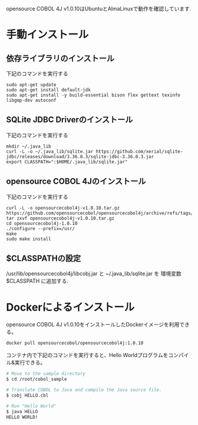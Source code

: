 opensource COBOL 4J v1.0.10はUbuntuとAlmaLinuxで動作を確認しています.  

# 手動インストール

## 依存ライブラリのインストール

下記のコマンドを実行する

```
sudo apt-get update
sudo apt-get install default-jdk
sudo apt-get install -y build-essential bison flex gettext texinfo libgmp-dev autoconf
```

## SQLite JDBC Driverのインストール

下記のコマンドを実行する
```
mkdir ~/.java_lib
curl -L -o ~/.java_lib/sqlite.jar https://github.com/xerial/sqlite-jdbc/releases/download/3.36.0.3/sqlite-jdbc-3.36.0.3.jar
export CLASSPATH=":$HOME/.java_lib/sqlite.jar"
```

## opensource COBOL 4Jのインストール

下記のコマンドを実行する

```
curl -L -o opensourcecobol4j-v1.0.10.tar.gz https://github.com/opensourcecobol/opensourcecobol4j/archive/refs/tags/v1.0.10.tar.gz
tar zxvf opensourcecobol4j-v1.0.10.tar.gz
cd opensourcecobol4j-1.0.10
./configure --prefix=/usr/
make
sudo make install
```

## $CLASSPATHの設定

/usr/lib/opensourcecobol4j/libcobj.jar と ~/.java_lib/sqlite.jar を 環境変数$CLASSPATH に追加する.

# Dockerによるインストール

opensource COBOL 4J v1.0.10をインストールしたDockerイメージを利用できる。

```bash
docker pull opensourcecobol/opensourcecobol4j:1.0.10
```

コンテナ内で下記のコマンドを実行すると、Hello Worldプログラムをコンパイル&実行できる。

``` bash
# Move to the sample directory
$ cd /root/cobol_sample

# Translate COBOL to Java and compile the Java source file.
$ cobj HELLO.cbl

# Run "Hello World"
$ java HELLO
HELLO WORLD!
```
